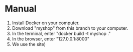# Manual
1. Install Docker on your computer.
2. Download "myshop" from this branch to your computer.
3. In the terminal, enter "docker build -t myshop ."
4. In the browser, enter "127.0.0.1:8000"
5. We use the site)
